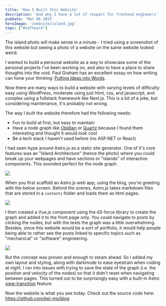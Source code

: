 ```yaml
---
title: 'How I Built this Website'
description: 'And why I have a lot of respect for frontend engineers'
pubDate: 'Mar 06 2025'
heroImage: '/website/island.jpg'
tags: ["#software"]
---
```


The island photo will make sense in a minute - I tried using a screenshot of this website but seeing a photo of a website on the same website looked weird.

I wanted to build a personal website as a way to showcase some of the personal projects I've been working on, and also to have a place to share thoughts into the void. Paul Graham has an excellent essay on how writing can hone your thinking: [Putting Ideas into Words](https://www.paulgraham.com/words.html).

Now there are many ways to build a website with varying levels of difficulty: easy using WordPress, moderate using just html, css, and javascript, and complex using a fullstack framework like Next.js. This is a bit of a joke, but considering maintenance, it's probably not wrong.

The way I built the website therefore had the following needs:

- Fun to build at first, but easy to maintain
- Have a node graph like [Obidian](https://obsidian.md/) or [Quartz](https://quartz.jzhao.xyz/) because I found them interesting and thought it would look cool
- Be a tech stack I haven't used before (no ASP.NET or React)

I had seen hype around Astro.js as a static site generator. One of it's core features was an "Island Architecture" (hence the photo) where you could break up your webpages and have sections or "islands" of interactive components. This sounded perfect for the node graph.

![](/website/astro.jpg)

When you first scaffold an Astro.js web app, using the blog, you're greeting with the below screen. Behind the scenes, Astro.js takes markdown files that are stored in a `contents` folder and loads them as html pages.

![](/website/blog-template.png)

I then created a Vue.js component using the d3-force library to create the graph and added it to the front page only. You could navigate to posts by clicking the nodes, but with the texts the graph was a little overwhelming. Besides, since this website would be a sort of portfolio, it would help people being able to rather see the posts linked to specific topics such as "mechanical" or "software" engineering.

![](/website/old-graph.png)

But the concept was proven and enough to steam ahead. So I added my own layout and styling, along with darkmode to ease eyestrain when coding at night. I ran into issues with trying to save the state of the graph (i.e. the position and velocity of the nodes) so that it didn't reset when navigating between pages. This turned out to be surprisingly easy with a built-in Astro [view-transition](https://docs.astro.build/en/guides/view-transitions/) feature.

Now the website is what you see today. Check out the source code here: https://github.com/kei-mp/blog